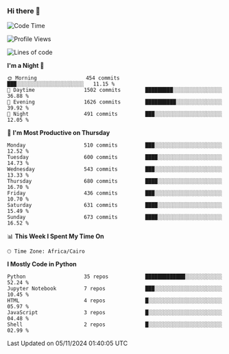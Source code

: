 ### Hi there 👋

<!--
**AMR-KELEG/AMR-KELEG** is a ✨ _special_ ✨ repository because its `README.md` (this file) appears on your GitHub profile.

Here are some ideas to get you started:

- 🔭 I’m currently working on ...
- 🌱 I’m currently learning ...
- 👯 I’m looking to collaborate on ...
- 🤔 I’m looking for help with ...
- 💬 Ask me about ...
- 📫 How to reach me: ...
- 😄 Pronouns: ...
- ⚡ Fun fact: ...
-->

<!--START_SECTION:waka-->
![Code Time](http://img.shields.io/badge/Code%20Time-0%20secs-blue)

![Profile Views](http://img.shields.io/badge/Profile%20Views-0-blue)

![Lines of code](https://img.shields.io/badge/From%20Hello%20World%20I%27ve%20Written-24.1%20million%20lines%20of%20code-blue)

**I'm a Night 🦉** 

```text
🌞 Morning                454 commits         ███░░░░░░░░░░░░░░░░░░░░░░   11.15 % 
🌆 Daytime                1502 commits        █████████░░░░░░░░░░░░░░░░   36.88 % 
🌃 Evening                1626 commits        ██████████░░░░░░░░░░░░░░░   39.92 % 
🌙 Night                  491 commits         ███░░░░░░░░░░░░░░░░░░░░░░   12.05 % 
```
📅 **I'm Most Productive on Thursday** 

```text
Monday                   510 commits         ███░░░░░░░░░░░░░░░░░░░░░░   12.52 % 
Tuesday                  600 commits         ████░░░░░░░░░░░░░░░░░░░░░   14.73 % 
Wednesday                543 commits         ███░░░░░░░░░░░░░░░░░░░░░░   13.33 % 
Thursday                 680 commits         ████░░░░░░░░░░░░░░░░░░░░░   16.70 % 
Friday                   436 commits         ███░░░░░░░░░░░░░░░░░░░░░░   10.70 % 
Saturday                 631 commits         ████░░░░░░░░░░░░░░░░░░░░░   15.49 % 
Sunday                   673 commits         ████░░░░░░░░░░░░░░░░░░░░░   16.52 % 
```


📊 **This Week I Spent My Time On** 

```text
🕑︎ Time Zone: Africa/Cairo
```

**I Mostly Code in Python** 

```text
Python                   35 repos            █████████████░░░░░░░░░░░░   52.24 % 
Jupyter Notebook         7 repos             ███░░░░░░░░░░░░░░░░░░░░░░   10.45 % 
HTML                     4 repos             █░░░░░░░░░░░░░░░░░░░░░░░░   05.97 % 
JavaScript               3 repos             █░░░░░░░░░░░░░░░░░░░░░░░░   04.48 % 
Shell                    2 repos             █░░░░░░░░░░░░░░░░░░░░░░░░   02.99 % 
```




 Last Updated on 05/11/2024 01:40:05 UTC
<!--END_SECTION:waka-->
